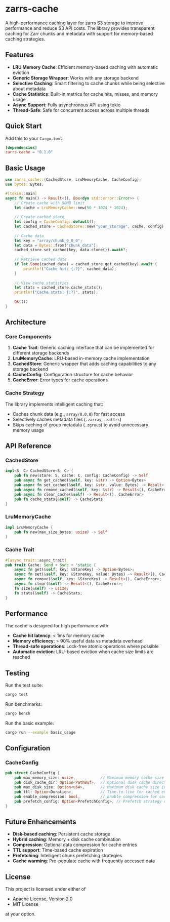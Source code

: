 # zarrs-cache

A high-performance caching layer for zarrs S3 storage to improve performance and reduce S3 API costs. The library provides transparent caching for Zarr chunks and metadata with support for memory-based caching strategies.

## Features

- **LRU Memory Cache**: Efficient memory-based caching with automatic eviction
- **Generic Storage Wrapper**: Works with any storage backend
- **Selective Caching**: Smart filtering to cache chunks while being selective about metadata
- **Cache Statistics**: Built-in metrics for cache hits, misses, and memory usage
- **Async Support**: Fully asynchronous API using tokio
- **Thread-Safe**: Safe for concurrent access across multiple threads

## Quick Start

Add this to your `Cargo.toml`:

```toml
[dependencies]
zarrs-cache = "0.1.0"
```

## Basic Usage

```rust
use zarrs_cache::{CachedStore, LruMemoryCache, CacheConfig};
use bytes::Bytes;

#[tokio::main]
async fn main() -> Result<(), Box<dyn std::error::Error>> {
    // Create cache with 50MB limit
    let cache = LruMemoryCache::new(50 * 1024 * 1024);
    
    // Create cached store
    let config = CacheConfig::default();
    let cached_store = CachedStore::new("your_storage", cache, config);
    
    // Cache data
    let key = "array/chunk_0_0_0";
    let data = Bytes::from("chunk_data");
    cached_store.set_cached(key, data.clone()).await?;
    
    // Retrieve cached data
    if let Some(cached_data) = cached_store.get_cached(key).await {
        println!("Cache hit: {:?}", cached_data);
    }
    
    // View cache statistics
    let stats = cached_store.cache_stats();
    println!("Cache stats: {:?}", stats);
    
    Ok(())
}
```

## Architecture

### Core Components

1. **Cache Trait**: Generic caching interface that can be implemented for different storage backends
2. **LruMemoryCache**: LRU-based in-memory cache implementation
3. **CachedStore**: Generic wrapper that adds caching capabilities to any storage backend
4. **CacheConfig**: Configuration structure for cache behavior
5. **CacheError**: Error types for cache operations

### Cache Strategy

The library implements intelligent caching that:
- Caches chunk data (e.g., `array/0.0.0`) for fast access
- Selectively caches metadata files (`.zarray`, `.zattrs`)
- Skips caching of group metadata (`.zgroup`) to avoid unnecessary memory usage

## API Reference

### CachedStore

```rust
impl<S, C> CachedStore<S, C> {
    pub fn new(store: S, cache: C, config: CacheConfig) -> Self
    pub async fn get_cached(&self, key: &str) -> Option<Bytes>
    pub async fn set_cached(&self, key: &str, value: Bytes) -> Result<(), CacheError>
    pub async fn remove_cached(&self, key: &str) -> Result<(), CacheError>
    pub async fn clear_cache(&self) -> Result<(), CacheError>
    pub fn cache_stats(&self) -> CacheStats
}
```

### LruMemoryCache

```rust
impl LruMemoryCache {
    pub fn new(max_size_bytes: usize) -> Self
}
```

### Cache Trait

```rust
#[async_trait::async_trait]
pub trait Cache: Send + Sync + 'static {
    async fn get(&self, key: &StoreKey) -> Option<Bytes>;
    async fn set(&self, key: &StoreKey, value: Bytes) -> Result<(), CacheError>;
    async fn remove(&self, key: &StoreKey) -> Result<(), CacheError>;
    async fn clear(&self) -> Result<(), CacheError>;
    fn size(&self) -> usize;
    fn stats(&self) -> CacheStats;
}
```

## Performance

The cache is designed for high performance with:
- **Cache hit latency**: < 1ms for memory cache
- **Memory efficiency**: > 90% useful data vs metadata overhead
- **Thread-safe operations**: Lock-free atomic operations where possible
- **Automatic eviction**: LRU-based eviction when cache size limits are reached

## Testing

Run the test suite:

```bash
cargo test
```

Run benchmarks:

```bash
cargo bench
```

Run the basic example:

```bash
cargo run --example basic_usage
```

## Configuration

### CacheConfig

```rust
pub struct CacheConfig {
    pub max_memory_size: usize,           // Maximum memory cache size in bytes
    pub disk_cache_dir: Option<PathBuf>,  // Optional disk cache directory
    pub max_disk_size: Option<u64>,       // Maximum disk cache size in bytes
    pub ttl: Option<Duration>,            // Time-to-live for cached entries
    pub enable_compression: bool,         // Enable compression for cached data
    pub prefetch_config: Option<PrefetchConfig>, // Prefetch strategy configuration
}
```

## Future Enhancements

- **Disk-based caching**: Persistent cache storage
- **Hybrid caching**: Memory + disk cache combination
- **Compression**: Optional data compression for cache entries
- **TTL support**: Time-based cache expiration
- **Prefetching**: Intelligent chunk prefetching strategies
- **Cache warming**: Pre-populate cache with frequently accessed data

## License

This project is licensed under either of

- Apache License, Version 2.0
- MIT License

at your option.

